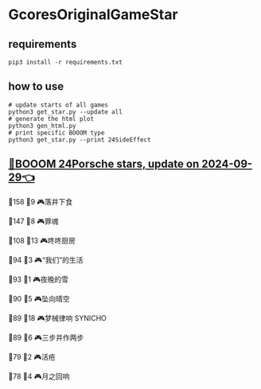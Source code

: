 # GcoresOriginalGameStar

## requirements
```
pip3 install -r requirements.txt
```

## how to use
```
# update starts of all games
python3 get_star.py --update all
# generate the html plot
python3 gen_html.py
# print specific BOOOM type
python3 get_star.py --print 24SideEffect
```

## [🔗BOOOM 24Porsche stars, update on 2024-09-29👈](https://raw.githack.com/sichaozhang1112/GcoresOriginalGameStar/main/html/24Porsche.html) 
🌟158 👥9   🎮落井下食               

🌟147 👥8   🎮罪魂                 

🌟108 👥13  🎮咚咚厨房               

🌟94  👥3   🎮“我们”的生活            

🌟93  👥1   🎮夜晚的雪               

🌟90  👥5   🎮坠向晴空               

🌟89  👥18  🎮梦械律响 SYNICHO       

🌟89  👥6   🎮三步并作两步             

🌟79  👥2   🎮活疮                 

🌟78  👥4   🎮月之回响               

